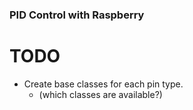 ### PID Control with Raspberry 

# TODO
- Create base classes for each pin type.
  - (which classes are available?)